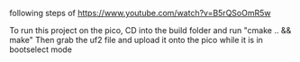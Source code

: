 following steps of https://www.youtube.com/watch?v=B5rQSoOmR5w

To run this project on the pico, CD into the build folder and run "cmake .. && make"
Then grab the uf2 file and upload it onto the pico while it is in bootselect mode